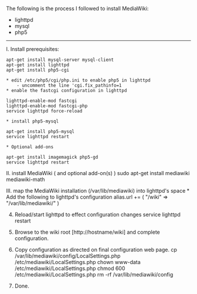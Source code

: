The following is the process I followed to install MediaWiki:

* lighttpd
* mysql
* php5

----

I.  Install prerequisites:

```
apt-get install mysql-server mysql-client
apt-get install lighttpd
apt-get install php5-cgi
```

    * edit /etc/php5/cgi/php.ini to enable php5 in lighttpd
        - uncomment the line 'cgi.fix_pathinfo=1
    * enable the fastcgi configuration in lighttpd

```
lighttpd-enable-mod fastcgi
lighttpd-enable-mod fastcgi-php
service lighttpd force-reload
```

    * install php5-mysql

``` 
apt-get install php5-mysql
service lighttpd restart
```

    * Optional add-ons

```
apt-get install imagemagick php5-gd
service lighttpd restart
```

II.  install MediaWiki ( and optional add-on(s) )
    sudo apt-get install mediawiki mediawiki-math

III. map the MediaWiki installation (/var/lib/mediawiki) into lighttpd's space
    * Add the following to lighttpd's configuration
    alias.url += ( "/wiki" => "/var/lib/mediawiki/" )

4. Reload/start lighttpd to effect configuration changes
    service lighttpd restart

5. Browse to the wiki root [http://hostname/wiki] and complete
   configuration.

6. Copy configuration as directed on final configuration web page.
    cp /var/lib/mediawiki/config/LocalSettings.php /etc/mediawiki/LocalSettings.php
    chown www-data /etc/mediawiki/LocalSettings.php
    chmod 600 /etc/mediawiki/LocalSettings.php
    rm -rf /var/lib/mediawiki/config

7. Done.
